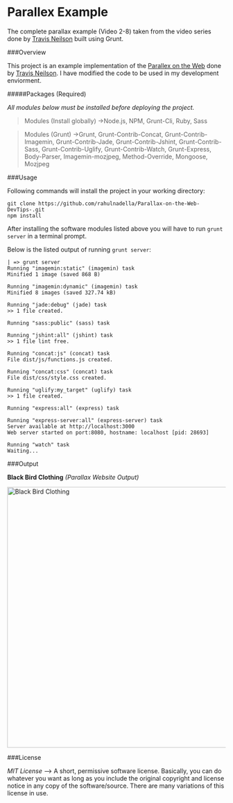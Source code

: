 # Parallex Example

The complete parallax example (Video 2-8) taken from the video series done by [Travis Neilson](https://www.youtube.com/playlist?list=PLqGj3iMvMa4IyCbhul-PdeiDqmh4ooJzk) built using Grunt.

###Overview

This project is an example implementation of the [Parallex on the Web](https://github.com/DevTips/Parallax-on-the-Web-DevTips-) done by [Travis Neilson](https://github.com/travisneilson). I have modified the code to be used in my development enviorment.

#####Packages (Required)

*All modules below must be installed before deploying the project.*

>Modules (Install globally)
->Node.js, NPM, Grunt-Cli, Ruby, Sass

>Modules (Grunt)
->Grunt, Grunt-Contrib-Concat, Grunt-Contrib-Imagemin, Grunt-Contrib-Jade, Grunt-Contrib-Jshint, Grunt-Contrib-Sass, Grunt-Contrib-Uglify, Grunt-Contrib-Watch, Grunt-Express, Body-Parser, Imagemin-mozjpeg, Method-Override, Mongoose, Mozjpeg

###Usage

Following commands will install the project in your working directory:

`git clone https://github.com/rahulnadella/Parallax-on-the-Web-DevTips-.git` <br/>
`npm install`<br/>

After installing the software modules listed above you will have to run `grunt server` in a terminal prompt.

Below is the listed output of running `grunt server`:

    | => grunt server
    Running "imagemin:static" (imagemin) task
    Minified 1 image (saved 868 B)

    Running "imagemin:dynamic" (imagemin) task
    Minified 8 images (saved 327.74 kB)

    Running "jade:debug" (jade) task
    >> 1 file created.

    Running "sass:public" (sass) task

    Running "jshint:all" (jshint) task
    >> 1 file lint free.

    Running "concat:js" (concat) task
    File dist/js/functions.js created.

    Running "concat:css" (concat) task
    File dist/css/style.css created.

    Running "uglify:my_target" (uglify) task
    >> 1 file created.

    Running "express:all" (express) task

    Running "express-server:all" (express-server) task
    Server available at http://localhost:3000
    Web server started on port:8080, hostname: localhost [pid: 28693]

    Running "watch" task
    Waiting...

###Output

**Black Bird Clothing** *(Parallax Website Output)*

<img src="https://github.com/rahulnadella/Parallax-on-the-Web-DevTips-/blob/master/assets/parallex_website.gif" alt="Black Bird Clothing" width="800" height="600" />

###License

*MIT License* --> A short, permissive software license. Basically, you can do whatever you want as long as you include the original copyright and license notice in any copy of the software/source.  There are many variations of this license in use.
